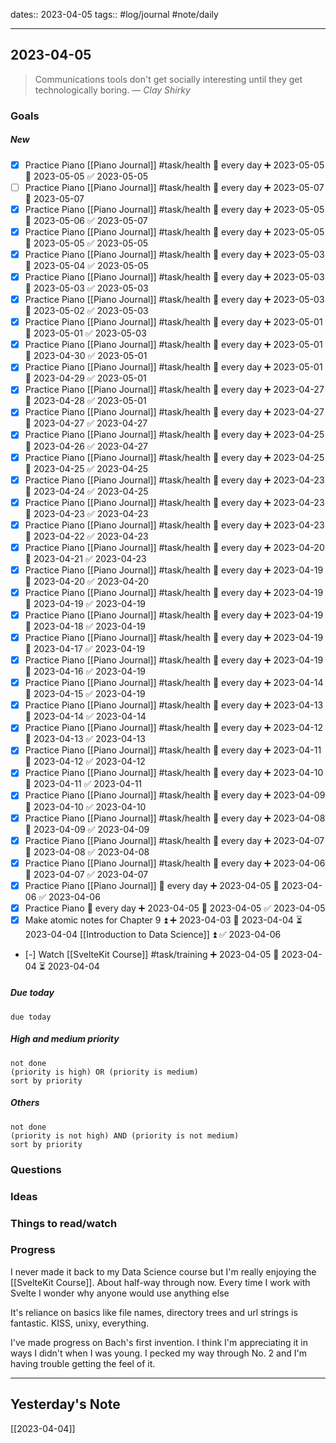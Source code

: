dates:: 2023-04-05
tags:: #log/journal #note/daily 

---
## 2023-04-05

> Communications tools don't get socially interesting until they get technologically boring.
> — <cite>Clay Shirky</cite>

### Goals 

##### New

- [x] Practice Piano [[Piano Journal]] #task/health 🔁 every day ➕ 2023-05-05 📅 2023-05-05 ✅ 2023-05-05
- [ ] Practice Piano [[Piano Journal]] #task/health 🔁 every day ➕ 2023-05-07 📅 2023-05-07
- [x] Practice Piano [[Piano Journal]] #task/health 🔁 every day ➕ 2023-05-05 📅 2023-05-06 ✅ 2023-05-07
- [x] Practice Piano [[Piano Journal]] #task/health 🔁 every day ➕ 2023-05-05 📅 2023-05-05 ✅ 2023-05-05
- [x] Practice Piano [[Piano Journal]] #task/health 🔁 every day ➕ 2023-05-03 📅 2023-05-04 ✅ 2023-05-05
- [x] Practice Piano [[Piano Journal]] #task/health 🔁 every day ➕ 2023-05-03 📅 2023-05-03 ✅ 2023-05-03
- [x] Practice Piano [[Piano Journal]] #task/health 🔁 every day ➕ 2023-05-03 📅 2023-05-02 ✅ 2023-05-03
- [x] Practice Piano [[Piano Journal]] #task/health 🔁 every day ➕ 2023-05-01 📅 2023-05-01 ✅ 2023-05-03
- [x] Practice Piano [[Piano Journal]] #task/health 🔁 every day ➕ 2023-05-01 📅 2023-04-30 ✅ 2023-05-01
- [x] Practice Piano [[Piano Journal]] #task/health 🔁 every day ➕ 2023-05-01 📅 2023-04-29 ✅ 2023-05-01
- [x] Practice Piano [[Piano Journal]] #task/health 🔁 every day ➕ 2023-04-27 📅 2023-04-28 ✅ 2023-05-01
- [x] Practice Piano [[Piano Journal]] #task/health 🔁 every day ➕ 2023-04-27 📅 2023-04-27 ✅ 2023-04-27
- [x] Practice Piano [[Piano Journal]] #task/health 🔁 every day ➕ 2023-04-25 📅 2023-04-26 ✅ 2023-04-27
- [x] Practice Piano [[Piano Journal]] #task/health 🔁 every day ➕ 2023-04-25 📅 2023-04-25 ✅ 2023-04-25
- [x] Practice Piano [[Piano Journal]] #task/health 🔁 every day ➕ 2023-04-23 📅 2023-04-24 ✅ 2023-04-25
- [x] Practice Piano [[Piano Journal]] #task/health 🔁 every day ➕ 2023-04-23 📅 2023-04-23 ✅ 2023-04-23
- [x] Practice Piano [[Piano Journal]] #task/health 🔁 every day ➕ 2023-04-23 📅 2023-04-22 ✅ 2023-04-23
- [x] Practice Piano [[Piano Journal]] #task/health 🔁 every day ➕ 2023-04-20 📅 2023-04-21 ✅ 2023-04-23
- [x] Practice Piano [[Piano Journal]] #task/health 🔁 every day ➕ 2023-04-19 📅 2023-04-20 ✅ 2023-04-20
- [x] Practice Piano [[Piano Journal]] #task/health 🔁 every day ➕ 2023-04-19 📅 2023-04-19 ✅ 2023-04-19
- [x] Practice Piano [[Piano Journal]] #task/health 🔁 every day ➕ 2023-04-19 📅 2023-04-18 ✅ 2023-04-19
- [x] Practice Piano [[Piano Journal]] #task/health 🔁 every day ➕ 2023-04-19 📅 2023-04-17 ✅ 2023-04-19
- [x] Practice Piano [[Piano Journal]] #task/health 🔁 every day ➕ 2023-04-19 📅 2023-04-16 ✅ 2023-04-19
- [x] Practice Piano [[Piano Journal]] #task/health 🔁 every day ➕ 2023-04-14 📅 2023-04-15 ✅ 2023-04-19
- [x] Practice Piano [[Piano Journal]] #task/health 🔁 every day ➕ 2023-04-13 📅 2023-04-14 ✅ 2023-04-14
- [x] Practice Piano [[Piano Journal]] #task/health 🔁 every day ➕ 2023-04-12 📅 2023-04-13 ✅ 2023-04-13
- [x] Practice Piano [[Piano Journal]] #task/health 🔁 every day ➕ 2023-04-11 📅 2023-04-12 ✅ 2023-04-12
- [x] Practice Piano [[Piano Journal]] #task/health 🔁 every day ➕ 2023-04-10 📅 2023-04-11 ✅ 2023-04-11
- [x] Practice Piano [[Piano Journal]] #task/health 🔁 every day ➕ 2023-04-09 📅 2023-04-10 ✅ 2023-04-10
- [x] Practice Piano [[Piano Journal]] #task/health 🔁 every day ➕ 2023-04-08 📅 2023-04-09 ✅ 2023-04-09
- [x] Practice Piano [[Piano Journal]] #task/health 🔁 every day ➕ 2023-04-07 📅 2023-04-08 ✅ 2023-04-08
- [x] Practice Piano [[Piano Journal]] #task/health 🔁 every day ➕ 2023-04-06 📅 2023-04-07 ✅ 2023-04-07
- [x] Practice Piano [[Piano Journal]] 🔁 every day ➕ 2023-04-05 📅 2023-04-06 ✅ 2023-04-06
- [x] Practice Piano 🔁 every day ➕ 2023-04-05 📅 2023-04-05 ✅ 2023-04-05
- [x] Make atomic notes for Chapter 9 ⏫ ➕ 2023-04-03 🛫 2023-04-04 ⏳ 2023-04-04 [[Introduction to Data Science]] ⏫ ✅ 2023-04-06
- [-] Watch [[SvelteKit Course]] #task/training ➕ 2023-04-05 🛫 2023-04-04 ⏳ 2023-04-04

##### Due today

```tasks
due today
```

##### High and medium priority

```tasks
not done
(priority is high) OR (priority is medium)
sort by priority
```

##### Others

```tasks
not done
(priority is not high) AND (priority is not medium)
sort by priority
```

### Questions



### Ideas



### Things to read/watch



### Progress

I never made it back to my Data Science course but I'm really enjoying the [[SvelteKit Course]]. About half-way through now. Every time I work with Svelte I wonder why anyone would use anything else

It's reliance on basics like file names, directory trees and url strings is fantastic. KISS, unixy, everything.

I've made progress on Bach's first invention. I think I'm appreciating it in ways I didn't when I was young. I pecked my way through No. 2 and I'm having trouble getting the feel of it.


---
## Yesterday's Note

[[2023-04-04]]


